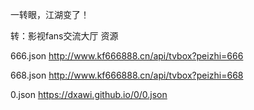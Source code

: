 一转眼，江湖变了！

转：影视fans交流大厅  资源

666.json   http://www.kf666888.cn/api/tvbox?peizhi=666

668.json   http://www.kf666888.cn/api/tvbox?peizhi=668

0.json    https://dxawi.github.io/0/0.json



